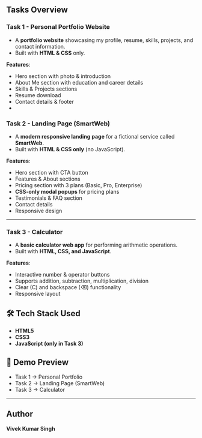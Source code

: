 
##  Tasks Overview  

###  Task 1 - Personal Portfolio Website  
- A **portfolio website** showcasing my profile, resume, skills, projects, and contact information.  
- Built with **HTML & CSS** only.  

**Features**:  
- Hero section with photo & introduction  
- About Me section with education and career details  
- Skills & Projects sections  
- Resume download  
- Contact details & footer
- 

###  Task 2 - Landing Page (SmartWeb)  
- A **modern responsive landing page** for a fictional service called **SmartWeb**.  
- Built with **HTML & CSS only** (no JavaScript).  

**Features**:  
- Hero section with CTA button  
- Features & About sections  
- Pricing section with 3 plans (Basic, Pro, Enterprise)  
- **CSS-only modal popups** for pricing plans  
- Testimonials & FAQ section  
- Contact details  
- Responsive design  

---

###  Task 3 - Calculator  
- A **basic calculator web app** for performing arithmetic operations.  
- Built with **HTML, CSS, and JavaScript**.  

**Features**:  
- Interactive number & operator buttons  
- Supports addition, subtraction, multiplication, division  
- Clear (C) and backspace (⌫) functionality  
- Responsive layout  



## 🛠 Tech Stack Used
- **HTML5**  
- **CSS3**  
- **JavaScript (only in Task 3)**  


## 📸 Demo Preview
- Task 1 → Personal Portfolio  
- Task 2 → Landing Page (SmartWeb)  
- Task 3 → Calculator  

---

##  Author
**Vivek Kumar Singh**  

